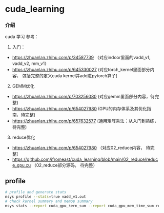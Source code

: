 # cuda_learning

### 介绍
cuda 学习
参考：
1. 入门：
- https://zhuanlan.zhihu.com/p/34587739 （对应indoor里面的vadd_v1, vadd_v2, mm_v1）
- https://zhuanlan.zhihu.com/p/645330027 (对应torch_kernel里面部分内容， 包括完整的定义cuda kernel并add进pytorch算子)
2. GEMM优化
- https://zhuanlan.zhihu.com/p/703256080 (对应gemm里面部分内容，待完整)
- https://zhuanlan.zhihu.com/p/654027980 (GPU的内存体系及其优化指南，待完整)
- https://zhuanlan.zhihu.com/p/657632577 (通用矩阵乘法：从入门到熟练，待完整)
3. reduce优化
- https://zhuanlan.zhihu.com/p/654027980 （对应02_reduce内容， 待完整）
- https://github.com/ifromeast/cuda_learning/blob/main/02_reduce/reduce_gpu.cu （02_reduce部分源码， 待完整）

## profile
```bash
# profile and generate stats
nsys profile --stats=true vadd_v1.out
# check kernel summary and memop summary
nsys stats --report cuda_gpu_kern_sum --report cuda_gpu_mem_time_sum report3.nsys-rep
```